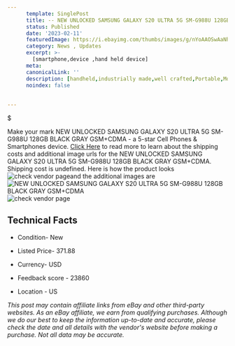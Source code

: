```yaml
---
      template: SinglePost
      title: -- NEW UNLOCKED SAMSUNG GALAXY S20 ULTRA 5G SM-G988U 128GB BLACK GRAY GSM+CDMA
      status: Published
      date: '2023-02-11'
      featuredImage: https://i.ebayimg.com/thumbs/images/g/nYoAAOSwAaNhm1TK/s-l225.jpg
      category: News , Updates
      excerpt: >-
        [smartphone,device ,hand held device]
      meta:
      canonicalLink: ''
      description: [handheld,industrially made,well crafted,Portable,Mobile,Compact,Convenient,Lightweight,Maneuverable,Man-portable,Miniature,Carriable,Hand-held,Light,Holdable,Transportable,Mobile device,Pocket-sized,On-the-go,Wireless,Cordless,Compact size,Convenient size, smartphone,device ,hand held device]
      noindex: false
      
        
---
```

$

Make your mark NEW UNLOCKED SAMSUNG GALAXY S20 ULTRA 5G SM-G988U 128GB BLACK GRAY GSM+CDMA - a 5-star Cell Phones & Smartphones device. [Click Here](https://www.ebay.com/itm/194520497966?hash=item2d4a533f2e%3Ag%3AnYoAAOSwAaNhm1TK&mkevt=1&mkcid=1&mkrid=711-53200-19255-0&campid=%253CePNCampaignId%253E&customid=%253CreferenceId%253E&toolid=10049) to read more to learn about the shipping costs and additional image urls for the NEW UNLOCKED SAMSUNG GALAXY S20 ULTRA 5G SM-G988U 128GB BLACK GRAY GSM+CDMA. Shipping cost is undefined. Here is how the product looks ![check vendor page](https://i.ebayimg.com/thumbs/images/g/nYoAAOSwAaNhm1TK/s-l225.jpg)and the additional images are![NEW UNLOCKED SAMSUNG GALAXY S20 ULTRA 5G SM-G988U 128GB BLACK GRAY GSM+CDMA](https://i.ebayimg.com/images/g/nYoAAOSwAaNhm1TK/s-l1600.jpg)![check vendor page](https://origin-galleryplus.ebayimg.com/ws/web/194520497966_2_0_1/225x225.jpg,https://origin-galleryplus.ebayimg.com/ws/web/194520497966_3_0_1/225x225.jpg,https://origin-galleryplus.ebayimg.com/ws/web/194520497966_4_0_1/225x225.jpg,https://origin-galleryplus.ebayimg.com/ws/web/194520497966_5_0_1/225x225.jpg,https://origin-galleryplus.ebayimg.com/ws/web/194520497966_6_0_1/225x225.jpg,https://origin-galleryplus.ebayimg.com/ws/web/194520497966_7_0_1/225x225.jpg,https://origin-galleryplus.ebayimg.com/ws/web/194520497966_8_0_1/225x225.jpg,https://origin-galleryplus.ebayimg.com/ws/web/194520497966_9_0_1/225x225.jpg,https://origin-galleryplus.ebayimg.com/ws/web/194520497966_10_0_1/225x225.jpg,https://origin-galleryplus.ebayimg.com/ws/web/194520497966_11_0_1/225x225.jpg)



 ## Technical Facts 



     
      

 - Condition- New 


      

 - Listed Price- 371.88 


      

 - Currency- USD 


      

 - Feedback score - 23860 


      

 - Location - US 


      
      

 *_This post may contain affiliate links from eBay and other third-party websites. As an eBay affiliate, we earn from qualifying purchases. Although we do our best to keep the information up-to-date and accurate, please check the date and all details with the vendor's website before making a purchase. Not all data may be accurate._*






